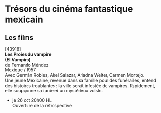 # Trésors du cinéma fantastique mexicain

## Les films

[43918]  
**Les Proies du vampire**  
**(El Vampiro)**  
de Fernando Méndez  
Mexique / 1957  
Avec Germán Robles, Abel Salazar, Ariadna Welter, Carmen Montejo.  
Une jeune Mexicaine, revenue dans sa famille pour des funérailles, entend des histoires troublantes : la ville serait infestée de vampires. Rapidement, elle soupçonne sa tante et un mystérieux voisin.

- je 26 oct 20h00 HL  
Ouverture de la rétrospective

